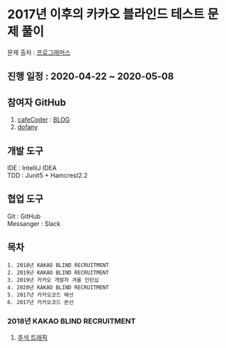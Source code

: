 # 2017년 이후의 카카오 블라인드 테스트 문제 풀이  
문제 출처 : [프로그래머스](https://programmers.co.kr/learn/challenges)  
  
## 진행 일정 : 2020-04-22 ~ 2020-05-08  

## 참여자 GitHub  
1. [cafeCoder](https://github.com/hwk0911)  :  [BLOG](https://cafecoder.tistory.com)
2. [dofany](https://github.com/dofany)  

## 개발 도구  
IDE : IntelliJ IDEA    
TDD : Junit5 + Hamcrest2.2  

## 협업 도구  
Git       : GitHub  
Messanger : Slack

## 목차 
    1. 2018년 KAKAO BLIND RECRUITMENT  
    2. 2019년 KAKAO BLIND RECRUITMENT  
    3. 2019년 카카오 개발자 겨울 인턴십  
    4. 2020년 KAKAO BLIND RECRUITMENT
    5. 2017년 카카오코드 예선 
    6. 2017년 카카오코드 본선  


### 2018년 KAKAO BLIND RECRUITMENT   
  1. [추석 트래픽](https://programmers.co.kr/learn/courses/30/lessons/17676)  
